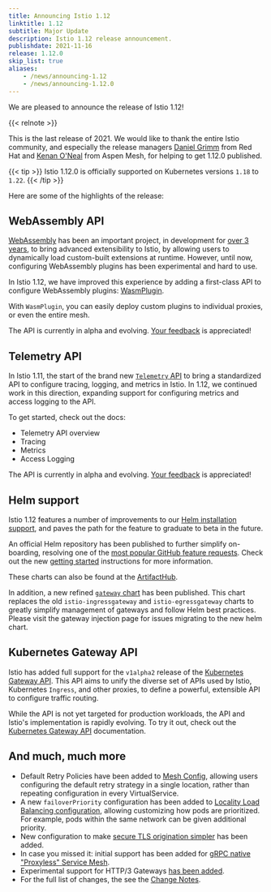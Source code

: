 ```yaml
---
title: Announcing Istio 1.12
linktitle: 1.12
subtitle: Major Update
description: Istio 1.12 release announcement.
publishdate: 2021-11-16
release: 1.12.0
skip_list: true
aliases:
    - /news/announcing-1.12
    - /news/announcing-1.12.0
---
```


We are pleased to announce the release of Istio 1.12!

{{< relnote >}}

This is the last release of 2021. We would like to thank the entire Istio community, and especially the release managers [Daniel Grimm](https://github.com/dgn) from Red Hat and [Kenan O'Neal](https://github.com/Kmoneal) from Aspen Mesh, for helping to get 1.12.0 published.

{{< tip >}}
Istio 1.12.0 is officially supported on Kubernetes versions `1.18` to `1.22`.
{{< /tip >}}

Here are some of the highlights of the release:

## WebAssembly API

[WebAssembly](/docs/concepts/wasm/) has been an important project, in development for [over 3 years](/latest/blog/2020/wasm-announce/), to bring advanced extensibility to Istio, by allowing users to dynamically load custom-built extensions at runtime.
However, until now, configuring WebAssembly plugins has been experimental and hard to use.

In Istio 1.12, we have improved this experience by adding a first-class API to configure WebAssembly plugins: [WasmPlugin](/docs/reference/config/proxy_extensions/wasm-plugin/).

With `WasmPlugin`, you can easily deploy custom plugins to individual proxies, or even the entire mesh.

The API is currently in alpha and evolving. [Your feedback](/latest/get-involved/) is appreciated!

## Telemetry API

In Istio 1.11, the start of the brand new [`Telemetry` API](/docs/reference/config/telemetry/) to bring a standardized API to configure tracing, logging, and metrics in Istio.
In 1.12, we continued work in this direction, expanding support for configuring metrics and access logging to the API.

To get started, check out the docs:
<!-- TODO links once docs merge -->

* Telemetry API overview
* Tracing
* Metrics
* Access Logging

The API is currently in alpha and evolving. [Your feedback](/latest/get-involved/) is appreciated!

## Helm support

Istio 1.12 features a number of improvements to our [Helm installation support](/docs/setup/install/helm/), and paves the path for the feature to graduate to beta in the future.

An official Helm repository has been published to further simplify on-boarding, resolving one of the [most popular GitHub feature requests](https://github.com/istio/istio/issues/7505).
Check out the new [getting started](/docs/setup/install/helm/#prerequisites) instructions for more information.

These charts can also be found at the [ArtifactHub](https://artifacthub.io/packages/search?org=istio).

In addition, a new refined [`gateway` chart](https://artifacthub.io/packages/helm/istio-official/gateway) has been published.
This chart replaces the old `istio-ingressgateway` and `istio-egressgateway` charts to greatly simplify management of gateways and follow Helm best practices. Please visit the gateway injection page for issues migrating to the new helm chart.

## Kubernetes Gateway API

Istio has added full support for the `v1alpha2` release of the [Kubernetes Gateway API](http://gateway-api.org/).
This API aims to unify the diverse set of APIs used by Istio, Kubernetes `Ingress`, and other proxies, to define a powerful, extensible API to configure traffic routing.

While the API is not yet targeted for production workloads, the API and Istio's implementation is rapidly evolving.
To try it out, check out the [Kubernetes Gateway API](/docs/tasks/traffic-management/ingress/gateway-api/) documentation.

## And much, much more

* Default Retry Policies have been added to [Mesh Config](/docs/reference/config/istio.mesh.v1alpha1/#MeshConfig), allowing users configuring the default retry strategy in a single location, rather than repeating configuration in every VirtualService.
* A new `failoverPriority` configuration has been added to [Locality Load Balancing configuration](/docs/reference/config/networking/destination-rule/#LocalityLoadBalancerSetting), allowing customizing how pods are prioritized. For example, pods within the same network can be given additional priority.
* New configuration to make [secure TLS origination simpler](/docs/ops/best-practices/security/#configure-tls-verification-in-destination-rule-when-using-tls-origination) has been added.
* In case you missed it: initial support has been added for [gRPC native "Proxyless" Service Mesh](/blog/2021/proxyless-grpc/).
* Experimental support for HTTP/3 Gateways [has been added](https://github.com/istio/istio/wiki/(Experimental)-QUIC-and-HTTP-3-support-in-Istio-gateways).
* For the full list of changes, the see the [Change Notes](/news/releases/1.12.x/announcing-1.12/change-notes/).
